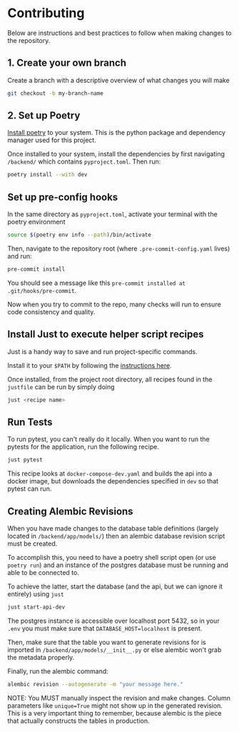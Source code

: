 # Contributing

Below are instructions and best practices to follow when making changes to the repository.


## 1. Create your own branch

Create a branch with a descriptive overview of what changes you will make

```bash
git checkout -b my-branch-name
```

## 2. Set up Poetry

[Install poetry](https://python-poetry.org/docs/#installation) to your system. This is the python package and dependency manager used for this project.

Once installed to your system, install the dependencies by first navigating `/backend/` which contains `pyproject.toml`. Then run:
```bash
poetry install --with dev
```

## Set up pre-config hooks

In the same directory as `pyproject.toml`, activate your terminal with the poetry environment

```bash
source $(poetry env info --path)/bin/activate
```

Then, navigate to the repository root (where `.pre-commit-config.yaml` lives) and run:

```bash
pre-commit install
```

You should see a message like this `pre-commit installed at .git/hooks/pre-commit`.

Now when you try to commit to the repo, many checks will run to ensure code consistency and quality.

## Install Just to execute helper script recipes

Just is a handy way to save and run project-specific commands.

Install it to your `$PATH` by following the [instructions here](https://just.systems/man/en/chapter_2.html#installation).

Once installed, from the project root directory, all recipes found in the `justfile` can be run by simply doing

```bash
just <recipe name>
```

## Run Tests

To run pytest, you can't really do it locally. When you want to run the pytests for the application, run the following recipe.

```bash
just pytest
```

This recipe looks at `docker-compose-dev.yaml` and builds the api into a docker image,
but downloads the dependencies specified in `dev` so that pytest can run.

## Creating Alembic Revisions

When you have made changes to the database table definitions (largely located in `/backend/app/models/`) then an alembic database revision script must be created.

To accomplish this, you need to have a poetry shell script open (or use `poetry run`) and an instance of the postgres database must be running and able to be connected to.

To achieve the latter, start the database (and the api, but we can ignore it entirely) using `just`

```bash
just start-api-dev
```
The postgres instance is accessible over localhost port 5432, so in your `.env` you must make sure that `DATABASE_HOST=localhost` is present.

Then, make sure that the table you want to generate revisions for is imported in `/backend/app/models/__init__.py` or else alembic won't grab the metadata properly.

Finally, run the alembic command:

```bash
alembic revision --autogenerate -m "your message here."
```

NOTE: You MUST manually inspect the revision and make changes. Column parameters like `unique=True` might not show up in the generated revision.
This is a very important thing to remember, because alembic is the piece that actually constructs the tables in production.
